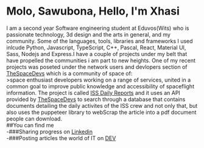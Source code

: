# Molo, Sawubona, Hello, I'm Xhasi<br/>
I am a second year Software engineering student at Eduvos(Wits) who is passionate technology, 3d design and the arts in general, and my community. Some of the languages, tools, libraries and frameworks I used inlcude Python, Javascript, TypeScript, C++, Pascal, React, Material UI, Sass, Nodejs and Express.I have a couple of projects under my belt that have propelled the communities i am part to new heights. One of my recent projects was poseted under the network users and devlopers section of [TheSpaceDevs](https://thespacedevs.com/networkusers) which is a community of space of: 
<br/>>space enthusiast developers working on a range of services, united in a common goal to improve public knowledge and accessibility of spaceflight information.
The project is called [ISS Daily Reports](https://sage-smakager-bccb8d.netlify.app) and it uses an API provided by [TheSpaceDevs](https://thespacedevs.com/networkusers) to search through a database that contains documents detailing the daily activites of the ISS crew and not only that, but also uses the puppeteer library to webScrap the article into a pdf document people can download.<br/>
##You can find me <br/>
-###Sharing progress on [Linkedin](https://www.linkedin.com/in/xhasumzi-maphukatha-dlamini)<br/>
-###Posting articles the world of IT on [DEV]()

